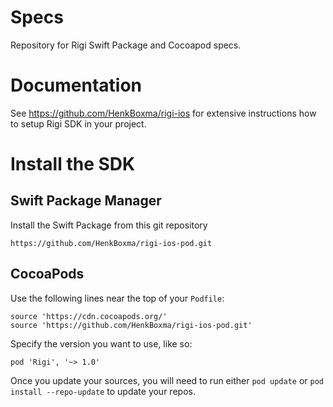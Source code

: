 # Specs
Repository for Rigi Swift Package and Cocoapod specs.

# Documentation

See https://github.com/HenkBoxma/rigi-ios for extensive instructions how to setup Rigi SDK in your project.


# Install the SDK

## Swift Package Manager

Install the Swift Package from this git repository

```
https://github.com/HenkBoxma/rigi-ios-pod.git
```

## CocoaPods

Use the following lines near the top of your `Podfile`:

```
source 'https://cdn.cocoapods.org/'
source 'https://github.com/HenkBoxma/rigi-ios-pod.git'
```

Specify the version you want to use, like so:

```
pod 'Rigi', '~> 1.0'
```

Once you update your sources, you will need to run either `pod update` or `pod install --repo-update` to update your repos.
